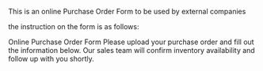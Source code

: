 This is an online Purchase Order Form to be used by external companies

the instruction on the form is as follows:

Online Purchase Order Form
Please upload your purchase order and fill out the information below. Our sales team will confirm inventory availability and follow up with you shortly.
